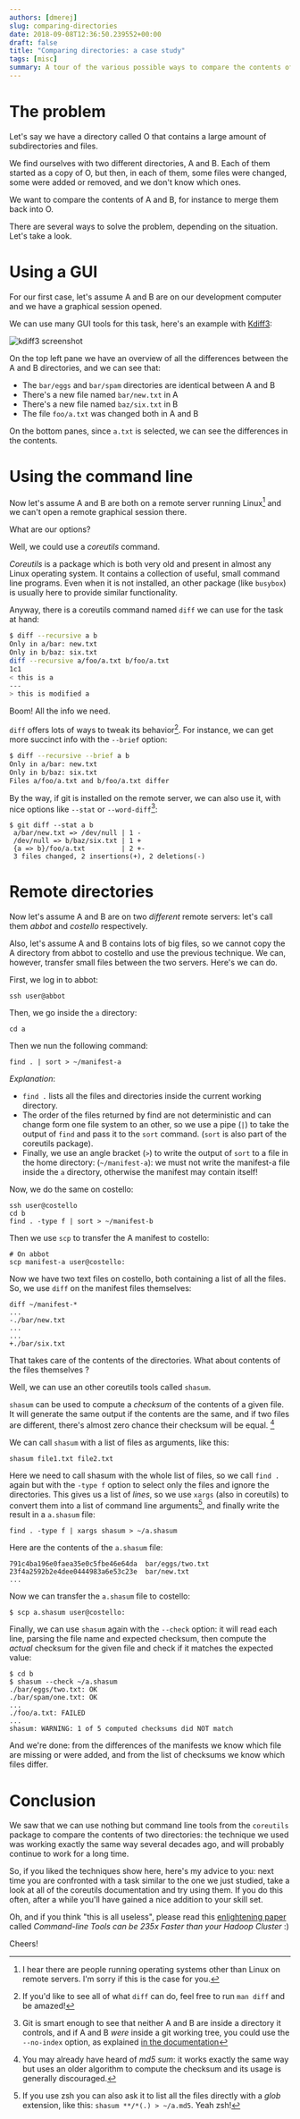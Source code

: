 ```yaml
---
authors: [dmerej]
slug: comparing-directories
date: 2018-09-08T12:36:50.239552+00:00
draft: false
title: "Comparing directories: a case study"
tags: [misc]
summary: A tour of the various possible ways to compare the contents of two different directories.
---
```



# The problem

Let's say we have a directory called O that contains a large amount of subdirectories and files.

We find ourselves with two different directories, A and B. Each of them started as a copy of O, but then, in each of them, some files were changed, some were added or removed, and we don't know which ones.

We want to compare the contents of A and B, for instance to merge them back into O.

There are several ways to solve the problem, depending on the situation.  Let's take a look.

# Using a GUI

For our first case, let's assume A and B are on our development computer and we have a graphical session opened.

We can use many GUI tools for this task, here's an example with [Kdiff3](http://kdiff3.sourceforge.net/):

![kdiff3 screenshot](/pics/kdiff3.png)

On the top left pane we have an overview of all the differences between the A and B directories, and we can see that:

* The `bar/eggs` and `bar/spam` directories are identical between A and B
* There's a new file named `bar/new.txt` in A
* There's a new file named `baz/six.txt` in B
* The file `foo/a.txt` was changed both in A and B

On the bottom panes, since `a.txt` is selected, we can see the differences in the contents.


# Using the command line

Now let's assume A and B are both on a remote server running Linux[^1] and we can't open a remote graphical session there.

What are our options?

Well, we could use a *coreutils* command.

*Coreutils* is a package which is both very old and present in almost any Linux operating system. It contains a collection of useful, small command line programs. Even when it is not installed, an other package (like `busybox`) is usually here to provide similar functionality.

Anyway, there is a coreutils command named `diff` we can use for the task at hand:


```bash
$ diff --recursive a b
Only in a/bar: new.txt
Only in b/baz: six.txt
diff --recursive a/foo/a.txt b/foo/a.txt
1c1
< this is a
---
> this is modified a
```

Boom! All the info we need.

`diff` offers lots of ways to tweak its behavior[^2]. For instance, we can get more succinct info with the&nbsp;`--brief` option:



```bash
$ diff --recursive --brief a b
Only in a/bar: new.txt
Only in b/baz: six.txt
Files a/foo/a.txt and b/foo/a.txt differ
```


By the way, if git is installed on the remote server, we can also use it, with nice options like `--stat` or `--word-diff`[^3]:

```
$ git diff --stat a b
 a/bar/new.txt => /dev/null | 1 -
 /dev/null => b/baz/six.txt | 1 +
 {a => b}/foo/a.txt         | 2 +-
 3 files changed, 2 insertions(+), 2 deletions(-)
```

# Remote directories

Now let's assume A and B are on two *different* remote servers: let's call them *abbot* and *costello* respectively.

Also, let's assume A and B contains lots of big files, so we cannot copy the A directory from abbot to costello and use the previous technique. We can, however, transfer small files between the two servers. Here's we can do.

First, we log in to abbot:

```
ssh user@abbot
```

Then, we go inside the `a` directory:

```
cd a
```

Then we nun the following command:

```
find . | sort > ~/manifest-a
```

*Explanation*:

  * `find .` lists all the files and directories inside the current working directory.
  * The order of the files returned by find are not deterministic and can change form one file system to an other, so we use a pipe (`|`) to take the output of `find` and pass it to the `sort` command. (`sort` is also part of the coreutils package).
  * Finally, we use an angle bracket (`>`) to write the output of `sort` to a file in the home directory: (`~/manifest-a`): we must not write the manifest-a file inside the `a` directory, otherwise the manifest may contain itself!

Now, we do the same on costello:

```
ssh user@costello
cd b
find . -type f | sort > ~/manifest-b
```

Then we use `scp` to transfer the A manifest to costello:

```
# On abbot
scp manifest-a user@costello:
```

Now we have two text files on costello, both containing a list of all the files. So, we use `diff` on the manifest files themselves:

```
diff ~/manifest-*
...
-./bar/new.txt
...
...
+./bar/six.txt
```

That takes care of the contents of the directories. What about contents of the files themselves ?

Well, we can use an other coreutils tools called `shasum`.

`shasum` can be used to compute a *checksum* of the contents of a given file. It will generate the same output if the contents are the same, and if two files are different, there's almost zero chance their checksum will be equal. [^4]

We can call `shasum` with a list of files as arguments, like this:

```
shasum file1.txt file2.txt
```

Here we need to call shasum with the whole list of files, so we call `find .` again but with the `-type f` option to select only the files and ignore the directories. This gives us a list of *lines*, so we use `xargs` (also in coreutils) to convert them into a list of command line arguments[^5], and finally write the result in a `a.shasum` file:

```
find . -type f | xargs shasum > ~/a.shasum
```

Here are the contents of the `a.shasum` file:

```
791c4ba196e0faea35e0c5fbe46e64da  bar/eggs/two.txt
23f4a2592b2e4dee0444983a6e53c23e  bar/new.txt
...
```

Now we can transfer the `a.shasum` file to costello:

```
$ scp a.shasum user@costello:
```

Finally, we can use `shasum` again with the `--check` option: it will read each line, parsing the file name and expected checksum, then compute the *actual* checksum for the given file and check if it matches the expected value:

```
$ cd b
$ shasum --check ~/a.shasum
./bar/eggs/two.txt: OK
./bar/spam/one.txt: OK
...
./foo/a.txt: FAILED
...
shasum: WARNING: 1 of 5 computed checksums did NOT match
```

And we're done: from the differences of the manifests we know which file are missing or were added, and from the list of checksums we know which files differ.

# Conclusion

We saw that we can use nothing but command line tools from the `coreutils` package to compare the contents of two directories: the technique we used was working exactly the same way several decades ago, and will probably continue to work for a long time.

So, if you liked the techniques show here, here's my advice to you: next time you are confronted with a task similar to the one we just studied, take a look at all of the coreutils documentation and try using them. If you do this often, after a while you'll have gained a nice addition to your skill set.

Oh, and if you think "this is all useless", please read this [enlightening paper](https://adamdrake.com/command-line-tools-can-be-235x-faster-than-your-hadoop-cluster.html) called *Command-line Tools can be 235x Faster than your Hadoop Cluster* :)

Cheers!

[^1]: I hear there are people running operating systems other than Linux on remote servers. I'm sorry if this is the case for you.
[^2]: If you'd like to see all of what `diff` can do, feel free to run `man diff` and be amazed!
[^3]: Git is smart enough to see that neither A and B are inside a directory it controls, and if A and B *were* inside a git working tree, you could use the `--no-index` option, as explained [in the documentation](https://git-scm.com/docs/git-diff#git-diff-emgitdiffemltoptionsgt--no-index--ltpathgtltpathgt)
[^4]: You may already have heard of *md5 sum*: it works exactly the same way but uses an older algorithm to compute the checksum and its usage is generally discouraged.
[^5]: If you use zsh you can also ask it to list all the files directly with a *glob* extension, like this: `shasum **/*(.) > ~/a.md5`. Yeah zsh!

